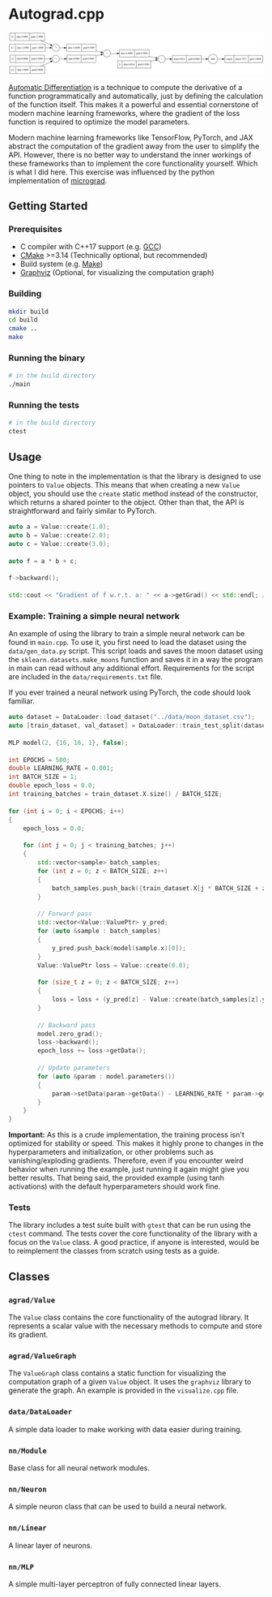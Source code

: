 # Autograd.cpp

![computation_graph](./data/graph.png)

[Automatic Differentiation](https://en.wikipedia.org/wiki/Automatic_differentiation) is a technique to compute the derivative of a function programmatically and automatically, just by defining the calculation of the function itself. This makes it a powerful and essential cornerstone of modern machine learning frameworks, where the gradient of the loss function is required to optimize the model parameters.

Modern machine learning frameworks like TensorFlow, PyTorch, and JAX abstract the computation of the gradient away from the user to simplify the API. However, there is no better way to understand the inner workings of these frameworks than to implement the core functionality yourself. Which is what I did here. This exercise was influenced by the python implementation of [micrograd](https://github.com/karpathy/micrograd).

## Getting Started

### Prerequisites

- C compiler with C++17 support (e.g. [GCC](https://gcc.gnu.org/))
- [CMake](https://cmake.org/) >=3.14 (Technically optional, but recommended)
- Build system (e.g. [Make](https://www.gnu.org/software/make/))
- [Graphviz](https://graphviz.org/) (Optional, for visualizing the computation graph)

### Building

```bash
mkdir build
cd build
cmake ..
make
```

### Running the binary

```bash
# in the build directory
./main
```

### Running the tests

```bash
# in the build directory
ctest
```

## Usage

One thing to note in the implementation is that the library is designed to use pointers to `Value` objects. This means that when creating a new `Value` object, you should use the `create` static method instead of the constructor, which returns a shared pointer to the object. Other than that, the API is straightforward and fairly similar to PyTorch.

```cpp
auto a = Value::create(1.0);
auto b = Value::create(2.0);
auto c = Value::create(3.0);

auto f = a * b + c;

f->backward();

std::cout << "Gradient of f w.r.t. a: " << a->getGrad() << std::endl; // 2
```

### Example: Training a simple neural network

An example of using the library to train a simple neural network can be found in `main.cpp`. To use it, you first need to load the dataset using the `data/gen_data.py` script. This script loads and saves the moon dataset using the `sklearn.datasets.make_moons` function and saves it in a way the program in main can read without any additional effort. Requirements for the script are included in the `data/requirements.txt` file.

If you ever trained a neural network using PyTorch, the code should look familiar.

```cpp
auto dataset = DataLoader::load_dataset("../data/moon_dataset.csv");
auto [train_dataset, val_dataset] = DataLoader::train_test_split(dataset, 1.0, 0);

MLP model(2, {16, 16, 1}, false);

int EPOCHS = 500;
double LEARNING_RATE = 0.001;
int BATCH_SIZE = 1;
double epoch_loss = 0.0;
int training_batches = train_dataset.X.size() / BATCH_SIZE;

for (int i = 0; i < EPOCHS; i++)
{
    epoch_loss = 0.0;

    for (int j = 0; j < training_batches; j++)
    {
        std::vector<sample> batch_samples;
        for (int z = 0; z < BATCH_SIZE; z++)
        {
            batch_samples.push_back({train_dataset.X[j * BATCH_SIZE + z], train_dataset.y[j * BATCH_SIZE + z]});
        }

        // Forward pass
        std::vector<Value::ValuePtr> y_pred;
        for (auto &sample : batch_samples)
        {
            y_pred.push_back(model(sample.x)[0]);
        }
        Value::ValuePtr loss = Value::create(0.0);

        for (size_t z = 0; z < BATCH_SIZE; z++)
        {
            loss = loss + (y_pred[z] - Value::create(batch_samples[z].y))->pow(2);
        }

        // Backward pass
        model.zero_grad();
        loss->backward();
        epoch_loss += loss->getData();

        // Update parameters
        for (auto &param : model.parameters())
        {
            param->setData(param->getData() - LEARNING_RATE * param->getGrad());
        }
    }
}
```

**Important:** As this is a crude implementation, the training process isn't optimized for stability or speed. This makes it highly prone to changes in the hyperparameters and initialization, or other problems such as vanishing/exploding gradients. Therefore, even if you encounter weird behavior when running the example, just running it again might give you better results. That being said, the provided example (using tanh activations) with the default hyperparameters should work fine.

### Tests

The library includes a test suite built with `gtest` that can be run using the `ctest` command. The tests cover the core functionality of the library with a focus on the `Value` class. A good practice, if anyone is interested, would be to reimplement the classes from scratch using tests as a guide.

## Classes

### `agrad/Value`

The `Value` class contains the core functionality of the autograd library. It represents a scalar value with the necessary methods to compute and store its gradient.

### `agrad/ValueGraph`

The `ValueGraph` class contains a static function for visualizing the computation graph of a given `Value` object. It uses the `graphviz` library to generate the graph. An example is provided in the `visualize.cpp` file.

### `data/DataLoader`

A simple data loader to make working with data easier during training.

### `nn/Module`

Base class for all neural network modules.

### `nn/Neuron`

A simple neuron class that can be used to build a neural network.

### `nn/Linear`

A linear layer of neurons.

### `nn/MLP`

A simple multi-layer perceptron of fully connected linear layers.
